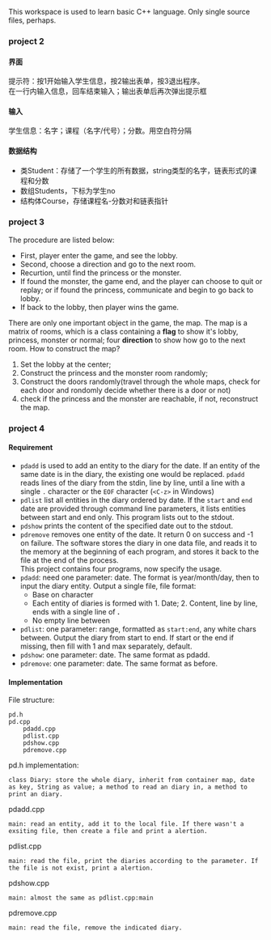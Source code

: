 This workspace is used to learn basic C++ language. Only single source files, perhaps.

### project 2
#### 界面
提示符：按1开始输入学生信息，按2输出表单，按3退出程序。  
在一行内输入信息，回车结束输入；输出表单后再次弹出提示框

#### 输入
学生信息：名字；课程（名字/代号）；分数。用空白符分隔

#### 数据结构
 - 类Student：存储了一个学生的所有数据，string类型的名字，链表形式的课程和分数
 - 数组Students，下标为学生no
 - 结构体Course，存储课程名-分数对和链表指针

### project 3
The procedure are listed below:
 - First, player enter the game, and see the lobby.
 - Second, choose a direction and go to the next room.
 - Recurtion, until find the princess or the monster.
 - If found the monster, the game end, and the player can choose to quit or replay; or if found the princess, communicate and begin to go back to lobby.
 - If back to the lobby, then player wins the game.

There are only one important object in the game, the map. The map is a matrix of rooms, which is a class containing a **flag** to show it's lobby, princess, monster or normal; four **direction** to show how go to the next room. 
How to construct the map? 
1. Set the lobby at the center;
2. Construct the princess and the monster room randomly; 
3. Construct the doors randomly(travel through the whole maps, check for each door and rondomly decide whether there is a door or not)
4. check if the princess and the monster are reachable, if not, reconstruct the map.

### project 4
#### Requirement
 - `pdadd` is used to add an entity to the diary for the date. If an entity of the same date is in the diary, the existing one would be replaced. `pdadd` reads lines of the diary from the stdin, line by line, until a line with a single `.` character or the `EOF` character (`<C-z>` in Windows)
 - `pdlist` list all entities in the diary ordered by date. If the `start` and `end` date are provided through command line parameters, it lists entities between start and end only. This program lists out to the stdout.
 - `pdshow` prints the content of the specified date out to the stdout.
 - `pdremove` removes one entity of the date. It return 0 on success and -1 on failure.
 The software stores the diary in one data file, and reads it to the memory at the beginning of each program, and stores it back to the file at the end of the process.  
This project contains four programs, now specify the usage. 
 - `pdadd`: need one parameter: date. The format is year/month/day, then to input the diary entity. Output a single file, file format:
   - Base on character
   - Each entity of diaries is formed with 1. Date; 2. Content, line by line, ends with a single line of **.**
   - No empty line between
 - `pdlist`: one parameter: range, formatted as `start:end`, any white chars between. Output the diary from start to end. If start or the end if missing, then fill with 1 and max separately, default. 
 - `pdshow`: one parameter: date. The same format as pdadd.
 - `pdremove`: one parameter: date. The same format as before.
#### Implementation
File structure:
```
pd.h
pd.cpp
	pdadd.cpp
	pdlist.cpp
	pdshow.cpp
	pdremove.cpp
```
pd.h implementation:
```
class Diary: store the whole diary, inherit from container map, date as key, String as value; a method to read an diary in, a method to print an diary.
```
pdadd.cpp
```
main: read an entity, add it to the local file. If there wasn't a exsiting file, then create a file and print a alertion. 
```
pdlist.cpp
```
main: read the file, print the diaries according to the parameter. If the file is not exist, print a alertion.
```
pdshow.cpp
```
main: almost the same as pdlist.cpp:main
```
pdremove.cpp
```
main: read the file, remove the indicated diary.